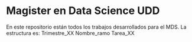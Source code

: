 # Magister en Data Science UDD
En este repositorio están todos los trabajos desarrollados para el MDS.
La estructura es:
  Trimestre_XX
    Nombre_ramo
      Tarea_XX
